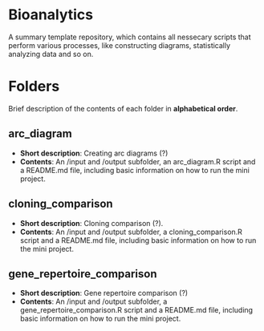 # Bioanalytics
A summary template repository, which contains all nessecary scripts that perform various processes, like constructing diagrams, statistically analyzing data and so on.

# Folders
Brief description of the contents of each folder in **alphabetical order**. 

## arc_diagram
- **Short description**: Creating arc diagrams (?)
- **Contents**: An /input and /output subfolder, an arc_diagram.R script and a README.md file, including basic information on how to run the mini project.

## cloning_comparison
- **Short description**: Cloning comparison (?).
- **Contents**: An /input and /output subfolder, a cloning_comparison.R script and a README.md file, including basic information on how to run the mini project.

## gene_repertoire_comparison
- **Short description**: Gene repertoire comparison (?)
- **Contents**: An /input and /output subfolder, a gene_repertoire_comparison.R script and a README.md file, including basic information on how to run the mini project.
